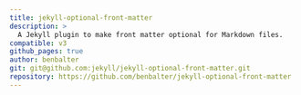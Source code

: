 ```yaml
---
title: jekyll-optional-front-matter
description: >
  A Jekyll plugin to make front matter optional for Markdown files.
compatible: v3
github_pages: true
author: benbalter
git: git@github.com:jekyll/jekyll-optional-front-matter.git
repository: https://github.com/benbalter/jekyll-optional-front-matter
---
```

